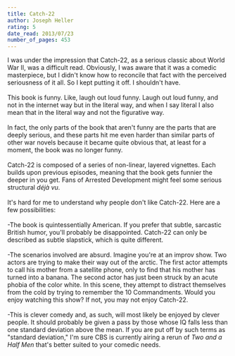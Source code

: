 ```yaml
---
title: Catch-22
author: Joseph Heller
rating: 5
date_read: 2013/07/23
number_of_pages: 453
---
```


I was under the impression that Catch-22, as a serious classic about World War II, was a difficult read. Obviously, I was aware that it was a comedic masterpiece, but I didn't know how to reconcile that fact with the perceived seriousness of it all. So I kept putting it off. I shouldn't have.<br/><br/>This book is funny. Like, laugh out loud funny. Laugh out loud funny, and not in the internet way but in the literal way, and when I say literal I also mean that in the literal way and not the figurative way.<br/><br/>In fact, the only parts of the book that aren't funny are the parts that are deeply serious, and these parts hit me even harder than similar parts of other war novels because it became quite obvious that, at least for a moment, the book was no longer funny.<br/><br/>Catch-22 is composed of a series of non-linear, layered vignettes. Each builds upon previous episodes, meaning that the book gets funnier the deeper in you get. Fans of Arrested Development might feel some serious structural <i>déjà vu</i>.<br/><br/>It's hard for me to understand why people don't like Catch-22. Here are a few possibilities:<br/><br/>-The book is quintessentially American. If you prefer that subtle, sarcastic British humor, you'll probably be disappointed. Catch-22 can only be described as subtle slapstick, which is quite different.<br/><br/>-The scenarios involved are absurd. Imagine you're at an improv show. Two actors are trying to make their way out of the arctic. The first actor attempts to call his mother from a satellite phone, only to find that his mother has turned into a banana. The second actor has just been struck by an acute phobia of the color white. In this scene, they attempt to distract themselves from the cold by trying to remember the 10 Commandments. Would you enjoy watching this show? If not, you may not enjoy Catch-22.<br/><br/>-This is clever comedy and, as such, will most likely be enjoyed by clever people. It should probably be given a pass by those whose IQ falls less than one standard deviation above the mean. If you are put off by such terms as "standard deviation," I'm sure CBS is currently airing a rerun of <i>Two and a Half Men</i> that's better suited to your comedic needs.